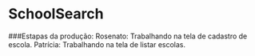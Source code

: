 # SchoolSearch

###Estapas da produção:
Rosenato: Trabalhando na tela de cadastro de escola.
Patrícia: Trabalhando na tela de listar escolas.
